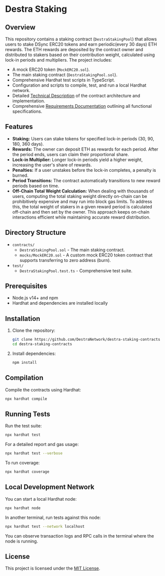 # Destra Staking

## Overview

This repository contains a staking contract (`DestraStakingPool`) that allows users to stake DSync ERC20 tokens and earn periodic(every 30 days) ETH rewards. The ETH rewards are deposited by the contract owner and distributed to stakers based on their contribution weight, calculated using lock-in periods and multipliers. The project includes:

- A mock ERC20 token (`MockERC20.sol`).
- The main staking contract (`DestraStakingPool.sol`).
- Comprehensive Hardhat test scripts in TypeScript.
- Configuration and scripts to compile, test, and run a local Hardhat network.
- Detailed [Technical Description](./TECHNICAL_DESCRIPTION.md) of the contract architecture and implementation.
- Comprehensive [Requirements Documentation](./REQUIREMENTS.md) outlining all functional specifications.


## Features

- **Staking:** Users can stake tokens for specified lock-in periods (30, 90, 180, 360 days).
- **Rewards:** The owner can deposit ETH as rewards for each period. After the period ends, users can claim their proportional share.
- **Lock-in Multiplier:** Longer lock-in periods yield a higher weight, increasing the user's share of rewards.
- **Penalties:** If a user unstakes before the lock-in completes, a penalty is burned.
- **Period Transitions:** The contract automatically transitions to new reward periods based on time.
- **Off-Chain Total Weight Calculation:** When dealing with thousands of users, computing the total staking weight directly on-chain can be prohibitively expensive and may run into block gas limits. To address this, the total weight of stakers in a given reward period is calculated off-chain and then set by the owner. This approach keeps on-chain interactions efficient while maintaining accurate reward distribution.

## Directory Structure

- `contracts/`
  - `DestraStakingPool.sol` - The main staking contract.
  - `mocks/MockERC20.sol` - A custom mock ERC20 token contract that supports transferring to zero address (burn).
- `test/`
  - `DestraStakingPool.test.ts` - Comprehensive test suite.

## Prerequisites

- Node.js v14+ and npm
- Hardhat and dependencies are installed locally

## Installation

1. Clone the repository:
   ```bash
   git clone https://github.com/DestraNetwork/destra-staking-contracts
   cd destra-staking-contracts
   ```
2. Install dependencies:
   ```bash
   npm install
   ```

## Compilation

Compile the contracts using Hardhat:
```bash
npx hardhat compile
```

## Running Tests

Run the test suite:
```bash
npx hardhat test
```

For a detailed report and gas usage:
```bash
npx hardhat test --verbose
```

To run coverage:
```bash
npx hardhat coverage
```

## Local Development Network

You can start a local Hardhat node:
```bash
npx hardhat node
```

In another terminal, run tests against this node:
```bash
npx hardhat test --network localhost
```

You can observe transaction logs and RPC calls in the terminal where the node is running.

## License

This project is licensed under the [MIT License](./LICENSE).